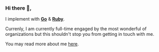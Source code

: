 ### Hi there :wave:,

I implement with [**Go**](https://golang.org) & [**Ruby**](https://www.ruby-lang.org).

Currenly, I am currently full-time engaged by the most wonderful of organizations but this shouldn't stop you from getting in touch with me.

You may read more about me [here](https://panos.nefeloma.io).
